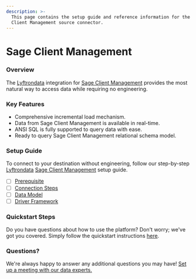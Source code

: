 ```yaml
---
description: >-
  This page contains the setup guide and reference information for the Sage
  Client Management source connector.
---
```


# Sage Client Management

### Overview

The [Lyftrondata](https://www.lyftrondata.com/) integration for [Sage Client Management](None/) provides the most natural way to access data while requiring no engineering.

### Key Features

* Comprehensive incremental load mechanism.
* Data from Sage Client Management is available in real-time.
* ANSI SQL is fully supported to query data with ease.
* Ready to query Sage Client Management relational schema model.

### Setup Guide

To connect to your destination without engineering, follow our step-by-step [Lyftrondata](https://www.lyftrondata.com/) [Sage Client Management](None/) setup guide.

* [ ] [Prerequisite](prerequisite.md)
* [ ] [Connection Steps](connection-steps.md)
* [ ] [Data Model](data-model/erd.md)
* [ ] [Driver Framework](driver-framework/)

### Quickstart Steps

Do you have questions about how to use the platform? Don't worry; we've got you covered. Simply follow the quickstart instructions [here](../../).

### Questions? <a href="#questions" id="questions"></a>

We're always happy to answer any additional questions you may have! [Set up a meeting with our data experts.](https://www.lyftrondata.com/book-a-meeting/)
